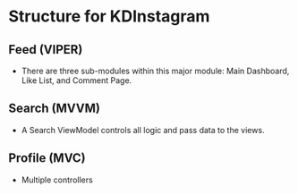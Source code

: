# Structure for KDInstagram

## Feed (VIPER)

- There are three sub-modules within this major module: Main Dashboard, Like List, and Comment Page. 

## Search (MVVM)

- A Search ViewModel controls all logic and pass data to the views.

## Profile (MVC)

- Multiple controllers

